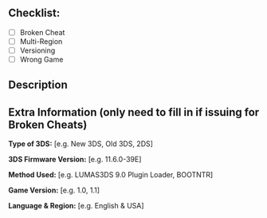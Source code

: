 <!--- Provide a general summary of the issue in the Title above, prefixed with (CheatFolder Name) -->

## Checklist:
<!-- Go over all the following points, and put an `x` in all the boxes that apply. -->
<!-- If you're unsure about any of these, don't hesitate to ask. We're here to help! -->
- [ ] Broken Cheat
- [ ] Multi-Region
- [ ] Versioning
- [ ] Wrong Game

## Description
<!-- Describe the issues -->

## Extra Information (only need to fill in if issuing for Broken Cheats)
**Type of 3DS:** [e.g. New 3DS, Old 3DS, 2DS]

**3DS Firmware Version:** [e.g. 11.6.0-39E]

**Method Used:** [e.g. LUMAS3DS 9.0 Plugin Loader, BOOTNTR]

**Game Version:** [e.g. 1.0, 1.1]

**Language & Region:** [e.g. English & USA]
